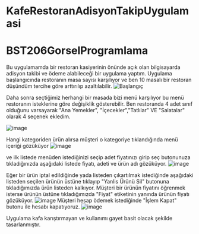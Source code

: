 # KafeRestoranAdisyonTakipUygulamasi
# BST206GorselProgramlama

Bu uygulamamda bir restoran kasiyerinin önünde açık olan bilgisayarda adisyon takibi ve ödeme alabileceği bir uygulama yaptım.
Uygulama başlangıcında restoranın masa sayısı karşılıyor ve ben 10 masalı bir restoran düşündüm tercihe göre arttırılıp azaltılabilir. 
![Başlangıç](https://github.com/AyyildizRamazan1/KafeRestoranAdisyonTakipUygulamasi/assets/97359282/bedba6b4-658a-4885-8ae3-c54149c8b7f4)


Daha sonra seçtiğimiz herhangi bir masada bizi menü karşılıyor bu menü restoranın isteklerine göre değişiklik gösterebilir. Ben restoranda 4 adet sınıf olduğunu varsayarak "Ana Yemekler", "İçecekler","Tatlılar" VE "Salatalar" olarak 4 seçenek ekledim.

![image](https://github.com/AyyildizRamazan1/KafeRestoranAdisyonTakipUygulamasi/assets/97359282/9695f717-4446-41bb-b4e9-f78340f027c1)

Hangi kategoriden ürün alırsa müşteri o kategoriye tıklandığında menü içeriği gözüküyor
![image](https://github.com/AyyildizRamazan1/KafeRestoranAdisyonTakipUygulamasi/assets/97359282/b2695970-7b69-410d-99d3-2867f2418474)

ve ilk listede menüden istediğinizi seçip  adet fiyatınızı girip seç butonunuza tıkladığınızda aşağıdaki listede fiyatı, adeti ve ürün adı gözüküyor.
![image](https://github.com/AyyildizRamazan1/KafeRestoranAdisyonTakipUygulamasi/assets/97359282/bf1ab88c-0d2d-4e08-8de1-63d21a33c88a)

Eğer bir ürün iptal edildiğinde yada listeden çıkartılmak istediğinde aşağıdaki listeden seçilen ürünün üstüne tıklayıp "Yanlis Ürünü Sil" butonuna tıkladığımızda ürün listeden kalkıyor.
Müşteri bir ürünün fiyatını öğrenmek isterse ürünün üstüne tıkladığımızda "Fiyat" etiketinin yanında ürünün fiyatı gözüküyor.
![image](https://github.com/AyyildizRamazan1/KafeRestoranAdisyonTakipUygulamasi/assets/97359282/2641c073-4965-42b2-848a-52331d9b6ed5)
Müşteri hesap ödemek istediğinde "İşlem Kapat" butonu ile hesabı kapatıyoruz.
![image](https://github.com/AyyildizRamazan1/KafeRestoranAdisyonTakipUygulamasi/assets/97359282/e3efb2d3-43aa-4bbf-be45-db899770c58e)

Uygulama kafa karıştırmayan ve kullanımı gayet basit olacak şekilde tasarlanmıştır.
